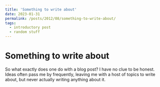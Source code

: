 ```yaml
---
title: 'Something to write about'
date: 2023-01-31
permalink: /posts/2012/08/something-to-write-about/
tags:
  - introductory post
  - random stuff
---
```


Something to write about
========================

So what exactly does one do with a blog post? I have no clue to be honest. Ideas often pass me by frequently, leaving me with a host of topics to write about, but never actually writing anything about it.


